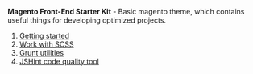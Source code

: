 **Magento Front-End Starter Kit** - Basic magento theme, which contains useful things for developing optimized projects.

1. [Getting started](https://github.com/IOZ/magento_starter_kit/wiki/Getting-started)
2. [Work with SCSS](https://github.com/IOZ/magento_starter_kit/wiki/Work-with-SCSS)
3. [Grunt utilities](https://github.com/IOZ/magento_starter_kit/wiki/Grunt-utilities)
4. [JSHint code quality tool](https://github.com/IOZ/magento_starter_kit/wiki/JSHint---code-quality-tool)
